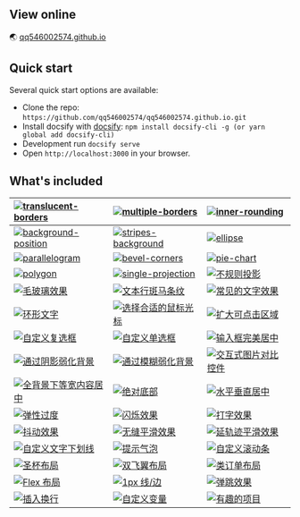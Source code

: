 
## View online

🌏 [qq546002574.github.io](https://hushuaiace.fun/qq546002574.github.io/#/)


## Quick start

Several quick start options are available:

- Clone the repo: `https://github.com/qq546002574/qq546002574.github.io.git`
- Install docsify with [docsify](https://docsify.js.org/#/): `npm install docsify-cli -g (or yarn global add docsify-cli)`
- Development run `docsify serve`
- Open `http://localhost:3000` in your browser.


## What's included

| [![translucent-borders](https://img.shields.io/badge/translucent%20borders-%E5%8D%8A%E9%80%8F%E6%98%8E%E8%BE%B9%E6%A1%86-b4a078.svg)](https://hushuaiace.fun/qq546002574.github.io/#/translucent-borders) | [![multiple-borders](https://img.shields.io/badge/multiple%20borders-%E5%A4%9A%E9%87%8D%E8%BE%B9%E6%A1%86-b4a078.svg)](https://hushuaiace.fun/qq546002574.github.io/#/multiple-borders) | [![inner-rounding](https://img.shields.io/badge/inner%20rounding-%E8%BE%B9%E6%A1%86%E5%86%85%E5%9C%86%E8%A7%92-b4a078.svg)](https://hushuaiace.fun/qq546002574.github.io/#/inner-rounding)|
|:--|:--|:--|
| [![background-position](https://img.shields.io/badge/background%20position-%E8%83%8C%E6%99%AF%E5%AE%9A%E4%BD%8D-b4a078.svg)](https://hushuaiace.fun/qq546002574.github.io/#/extended-bg-position) | [![stripes-background](https://img.shields.io/badge/stripes%20background-%E6%9D%A1%E7%BA%B9%E8%83%8C%E6%99%AF-b4a078.svg)](https://hushuaiace.fun/qq546002574.github.io/#/stripes-background) | [![ellipse](https://img.shields.io/badge/ellipse-%E5%9C%86%2F%E6%A4%AD%E5%9C%86-b4a078.svg)](https://hushuaiace.fun/qq546002574.github.io/#/ellipse) | 
|[![parallelogram](https://img.shields.io/badge/parallelogram-%E5%B9%B3%E8%A1%8C%E5%9B%9B%E8%BE%B9%E5%BD%A2-b4a078.svg)](https://hushuaiace.fun/qq546002574.github.io/#/parallelogram) | [![bevel-corners](https://img.shields.io/badge/bevel%20corners-%E5%88%87%E8%A7%92%E6%95%88%E6%9E%9C-b4a078.svg)](https://hushuaiace.fun/qq546002574.github.io/#/bevel-corners) | [![pie-chart](https://img.shields.io/badge/pie%20chart-%E7%AE%80%E6%98%93%E9%A5%BC%E5%9B%BE-b4a078.svg)](https://hushuaiace.fun/qq546002574.github.io/#/pie-chart) |
|[![polygon](https://img.shields.io/badge/polygon-%E5%85%B6%E4%BB%96%E5%A4%9A%E8%BE%B9%E5%BD%A2-b4a078.svg)](https://hushuaiace.fun/qq546002574.github.io/#/polygon) | [![single-projection](https://img.shields.io/badge/single%20projection-%E5%B8%B8%E8%A7%81%E6%8A%95%E5%BD%B1-b4a078.svg)](https://hushuaiace.fun/qq546002574.github.io/#/single-projection) | [![不规则投影](https://img.shields.io/badge/irregular%20projection-%E4%B8%8D%E8%A7%84%E5%88%99%E6%8A%95%E5%BD%B1-b4a078.svg)](https://hushuaiace.fun/qq546002574.github.io/#/irregular-projection) |
|[![毛玻璃效果](https://img.shields.io/badge/frosted%20glass-%E6%AF%9B%E7%8E%BB%E7%92%83%E6%95%88%E6%9E%9C-b4a078.svg)](https://hushuaiace.fun/qq546002574.github.io/#/frosted-glass) | [![文本行斑马条纹](https://img.shields.io/badge/zebra%20stripes-%E6%96%87%E6%9C%AC%E8%A1%8C%E6%96%91%E9%A9%AC%E6%9D%A1%E7%BA%B9-b4a078.svg)](https://hushuaiace.fun/qq546002574.github.io/#/zebra-stripes) | [![常见的文字效果](https://img.shields.io/badge/text%20effects-%E5%B8%B8%E8%A7%81%E7%9A%84%E6%96%87%E5%AD%97%E6%95%88%E6%9E%9C-b4a078.svg)](https://hushuaiace.fun/qq546002574.github.io/#/text-effects) |
|[![环形文字](https://img.shields.io/badge/circular%20text-%E7%8E%AF%E5%BD%A2%E6%96%87%E5%AD%97-b4a078.svg)](https://hushuaiace.fun/qq546002574.github.io/#/circular-text) | [![选择合适的鼠标光标](https://img.shields.io/badge/mouse%20cursor-%E9%80%89%E6%8B%A9%E5%90%88%E9%80%82%E7%9A%84%E9%BC%A0%E6%A0%87%E5%85%89%E6%A0%87-b4a078.svg)](https://hushuaiace.fun/qq546002574.github.io/#/mouse-cursor) | [![扩大可点击区域](https://img.shields.io/badge/extend%20hit%20area-%E6%89%A9%E5%A4%A7%E5%8F%AF%E7%82%B9%E5%87%BB%E5%8C%BA%E5%9F%9F-b4a078.svg)](https://hushuaiace.fun/qq546002574.github.io/#/extend-hit-area) |
|[![自定义复选框](https://img.shields.io/badge/custom%20checkbox-%E8%87%AA%E5%AE%9A%E4%B9%89%E5%A4%8D%E9%80%89%E6%A1%86-b4a078.svg)](https://hushuaiace.fun/qq546002574.github.io/#/custom-checkbox) | [![自定义单选框](https://img.shields.io/badge/custom%20radio-%E8%87%AA%E5%AE%9A%E4%B9%89%E5%8D%95%E9%80%89%E6%A1%86-b4a078.svg)](https://hushuaiace.fun/qq546002574.github.io/#/custom-radio) | [![输入框完美居中](https://img.shields.io/badge/input%20align-%E8%BE%93%E5%85%A5%E6%A1%86%E5%AE%8C%E7%BE%8E%E5%B1%85%E4%B8%AD-b4a078.svg)](https://hushuaiace.fun/qq546002574.github.io/#/input-align) |
|[![通过阴影弱化背景](https://img.shields.io/badge/shadow%20weaken%20background-%E9%80%9A%E8%BF%87%E9%98%B4%E5%BD%B1%E5%BC%B1%E5%8C%96%E8%83%8C%E6%99%AF-b4a078.svg)](https://hushuaiace.fun/qq546002574.github.io/#/shadow-weaken-background) | [![通过模糊弱化背景](https://img.shields.io/badge/blurry%20weaken%20background-%E9%80%9A%E8%BF%87%E6%A8%A1%E7%B3%8A%E5%BC%B1%E5%8C%96%E8%83%8C%E6%99%AF-b4a078.svg)](https://hushuaiace.fun/qq546002574.github.io/#/blurry-weaken-background) | [![交互式图片对比控件](https://img.shields.io/badge/image%20slider-%E4%BA%A4%E4%BA%92%E5%BC%8F%E5%9B%BE%E7%89%87%E5%AF%B9%E6%AF%94%E6%8E%A7%E4%BB%B6-b4a078.svg)](https://hushuaiace.fun/qq546002574.github.io/#/image-slider) |
|[![全背景下等宽内容居中](https://img.shields.io/badge/fluid%20fixed-%E5%85%A8%E8%83%8C%E6%99%AF%E4%B8%8B%E7%AD%89%E5%AE%BD%E5%86%85%E5%AE%B9%E5%B1%85%E4%B8%AD-b4a078.svg)](https://hushuaiace.fun/qq546002574.github.io/#/fluid-fixed) | [![绝对底部](https://img.shields.io/badge/sticky%20footer-%E7%BB%9D%E5%AF%B9%E5%BA%95%E9%83%A8-b4a078.svg)](https://hushuaiace.fun/qq546002574.github.io/#/sticky-footer) | [![水平垂直居中](https://img.shields.io/badge/center-%E6%B0%B4%E5%B9%B3%E5%9E%82%E7%9B%B4%E5%B1%85%E4%B8%AD-b4a078.svg)](https://hushuaiace.fun/qq546002574.github.io/#/centering-known) |
|[![弹性过度](https://img.shields.io/badge/elastic-%E5%BC%B9%E6%80%A7%E8%BF%87%E5%BA%A6-b4a078.svg)](https://hushuaiace.fun/qq546002574.github.io/#/elastic) | [![闪烁效果](https://img.shields.io/badge/blink-%E9%97%AA%E7%83%81%E6%95%88%E6%9E%9C-b4a078.svg)](https://hushuaiace.fun/qq546002574.github.io/#/blink) | [![打字效果](https://img.shields.io/badge/typing-%E6%89%93%E5%AD%97%E6%95%88%E6%9E%9C-b4a078.svg)](https://hushuaiace.fun/qq546002574.github.io/#/typing) |
|[![抖动效果](https://img.shields.io/badge/shake-%E6%8A%96%E5%8A%A8%E6%95%88%E6%9E%9C-b4a078.svg)](https://hushuaiace.fun/qq546002574.github.io/#/shake) | [![无缝平滑效果](https://img.shields.io/badge/smooth-%E6%97%A0%E7%BC%9D%E5%B9%B3%E6%BB%91%E6%95%88%E6%9E%9C-b4a078.svg)](https://hushuaiace.fun/qq546002574.github.io/#/smooth) | [![延轨迹平滑效果](https://img.shields.io/badge/circular%20smooth-%E5%BB%B6%E8%BD%A8%E8%BF%B9%E5%B9%B3%E6%BB%91%E6%95%88%E6%9E%9C-b4a078.svg)](https://hushuaiace.fun/qq546002574.github.io/#/circular-smooth) |
|[![自定义文字下划线](https://img.shields.io/badge/custom%20text%20underline-%E8%87%AA%E5%AE%9A%E4%B9%89%E6%96%87%E5%AD%97%E4%B8%8B%E5%88%92%E7%BA%BF-b4a078.svg)](https://hushuaiace.fun/qq546002574.github.io/#/text-underline) | [![提示气泡](https://img.shields.io/badge/poptip-%E6%8F%90%E7%A4%BA%E6%B0%94%E6%B3%A1-b4a078.svg)](https://hushuaiace.fun/qq546002574.github.io/#/poptip) | [![自定义滚动条](https://img.shields.io/badge/custom%20scrollbar-%E8%87%AA%E5%AE%9A%E4%B9%89%E6%BB%9A%E5%8A%A8%E6%9D%A1-b4a078.svg)](https://hushuaiace.fun/qq546002574.github.io/#/scrollbar) |
|[![圣杯布局](https://img.shields.io/badge/holy%20grail%20layout-%E5%9C%A3%E6%9D%AF%E5%B8%83%E5%B1%80-b4a078.svg)](https://hushuaiace.fun/qq546002574.github.io/#/holy-grail-layout) | [![双飞翼布局](https://img.shields.io/badge/double%20wing%20layout-%E5%8F%8C%E9%A3%9E%E7%BF%BC%E5%B8%83%E5%B1%80-b4a078.svg)](https://hushuaiace.fun/qq546002574.github.io/#/double-wing-layout) | [![类订单布局](https://img.shields.io/badge/class%20order%20layout-%E7%B1%BB%E8%AE%A2%E5%8D%95%E5%B8%83%E5%B1%80-b4a078.svg)](https://hushuaiace.fun/qq546002574.github.io/#/class-order-layout) |
|[![Flex 布局](https://img.shields.io/badge/flexbox%20layout-Flex%E5%B8%83%E5%B1%80-b4a078.svg)](https://hushuaiace.fun/qq546002574.github.io/#/flexbox-layout) | [![1px 线/边](https://img.shields.io/badge/one%20pixel%20line-1px%20%E7%BA%BF%2F%E8%BE%B9-b4a078.svg)](https://hushuaiace.fun/qq546002574.github.io/#/one-pixel-line) | [![弹跳效果](https://img.shields.io/badge/bounce-%E5%BC%B9%E8%B7%B3%E6%95%88%E6%9E%9C-b4a078.svg)](https://hushuaiace.fun/qq546002574.github.io/#/bounce) |
|[![插入换行](https://img.shields.io/badge/line%20breaks-%E6%8F%92%E5%85%A5%E6%8D%A2%E8%A1%8C-b4a078.svg)](https://hushuaiace.fun/qq546002574.github.io/#/line-breaks) | [![自定义变量](https://img.shields.io/badge/custom%20variables-%E8%87%AA%E5%AE%9A%E4%B9%89%E5%8F%98%E9%87%8F-b4a078.svg)](https://hushuaiace.fun/qq546002574.github.io/#/custom-variables) | [![有趣的项目](https://img.shields.io/badge/interesting-%E6%9C%89%E8%B6%A3%E7%9A%84%E9%A1%B9%E7%9B%AE-b4a078.svg)](https://hushuaiace.fun/qq546002574.github.io/#/interesting-usage) |
